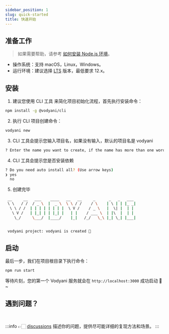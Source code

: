 ```yaml
---
sidebar_position: 1
slug: quick-started
title: 快速开始
---
```


## 准备工作

> 如果需要帮助，请参考 [如何安装 Node.js 环境](./q&a/how-install-node)。

- 操作系统：支持 macOS，Linux，Windows。
- 运行环境：建议选择 [LTS](https://nodejs.org/en/) 版本，最低要求 12.x。

## 安装

1. 建议您使用 CLI 工具 来简化项目初始化流程，首先执行安装命令：

```bash
npm install -g @vodyani/cli
```

2. 执行 CLI 项目创建命令：

```bash
vodyani new
```

3. CLI 工具会提示您输入项目名，如果没有输入，默认的项目名是 vodyani

```bash
? Enter the name you want to create, if the name has more than one word please use `-` split. (vodyani)
```

4. CLI 工具会提示您是否安装依赖

```bash
? Do you need auto install all? (Use arrow keys)
❯ yes 
  no 
```

5. 创建完毕

```bash
 __     __   ___    ____   __   __     _      _   _   ___ 
 \ \   / /  / _ \  |  _ \  \ \ / /    / \    | \ | | |_ _|
  \ \ / /  | | | | | | | |  \ V /    / _ \   |  \| |  | | 
   \ V /   | |_| | | |_| |   | |    / ___ \  | |\  |  | | 
    \_/     \___/  |____/    |_|   /_/   \_\ |_| \_| |___|


 vodyani project: vodyani is created 🎉
```

## 启动

最后一步，我们在项目根目录下执行命令：

```bash
npm run start
```

等待片刻，您的第一个 Vodyani 服务就会在 `http://localhost:3000` 成功启动 🎉 ~

## 遇到问题？

<br/>

:::info 👉🏻 [discussions](https://github.com/vodyani/vodyani/discussions)
描述你的问题，提供尽可能详细的复现方法和场景。
:::